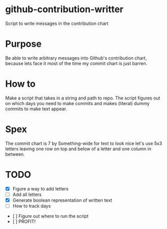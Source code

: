 # github-contribution-writter
Script to write messages in the contribution chart

# Purpose
Be able to write arbitrary messages into Github's contribution chart, because lets face it most of the time my commit chart is just barren.

# How to
Make a script that takes in a string and path to repo. The script figures out on which days you need to make commits and makes (literal) dummy commits to make text appear.

# Spex
The commit chart is 7 by Something-wide for text to look nice let's use 5x3 letters leaving one row on top and below of a letter and one column in between.

# TODO
- [x] Figure a way to add letters
- [ ] Add all letters
- [x] Generate boolean representation of written text
- [ ] How to track days
- [ ] Figure out where to run the script
- [ ] PROFIT!
